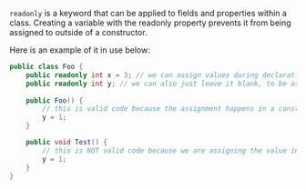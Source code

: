 `readonly` is a keyword that can be applied to fields and properties within a class. Creating a variable with the readonly property prevents it from being assigned to outside of a constructor. 

Here is an example of it in use below:

```cs
public class Foo {
	public readonly int x = 3; // we can assign values during declaration
	public readonly int y; // we can also just leave it blank, to be assigned later
	
    public Foo() {
	    // this is valid code because the assignment happens in a constructor
        y = 1;
    }

    public void Test() {
	    // this is NOT valid code because we are assigning the value in a method
        y = 1;
    }
}
```